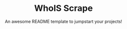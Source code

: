 <h1 align="center">WhoIS Scrape</h1><p align="center">An awesome README template to jumpstart your projects!</p>
